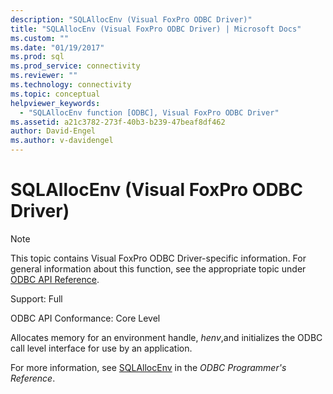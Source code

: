 ```yaml
---
description: "SQLAllocEnv (Visual FoxPro ODBC Driver)"
title: "SQLAllocEnv (Visual FoxPro ODBC Driver) | Microsoft Docs"
ms.custom: ""
ms.date: "01/19/2017"
ms.prod: sql
ms.prod_service: connectivity
ms.reviewer: ""
ms.technology: connectivity
ms.topic: conceptual
helpviewer_keywords: 
  - "SQLAllocEnv function [ODBC], Visual FoxPro ODBC Driver"
ms.assetid: a21c3782-273f-40b3-b239-47beaf8df462
author: David-Engel
ms.author: v-davidengel
---
```

# SQLAllocEnv (Visual FoxPro ODBC Driver)
> [!NOTE]  
>  This topic contains Visual FoxPro ODBC Driver-specific information. For general information about this function, see the appropriate topic under [ODBC API Reference](../../odbc/reference/syntax/odbc-api-reference.md).  
  
 Support: Full  
  
 ODBC API Conformance: Core Level  
  
 Allocates memory for an environment handle, *henv*,and initializes the ODBC call level interface for use by an application.  
  
 For more information, see [SQLAllocEnv](../../odbc/reference/syntax/sqlallocenv-function.md) in the *ODBC Programmer's Reference*.
